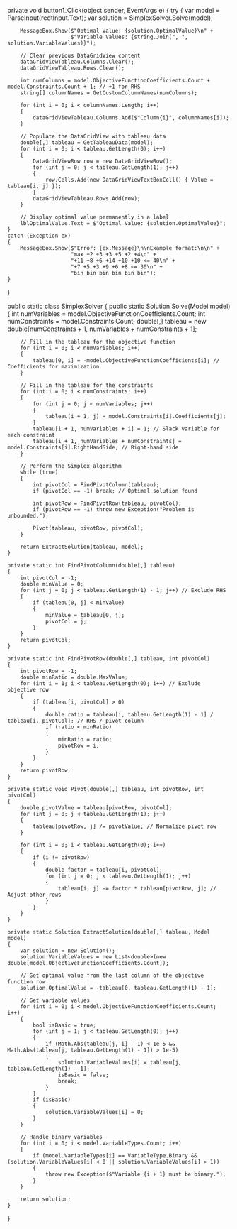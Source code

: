 ﻿private void button1_Click(object sender, EventArgs e)
{
    try
    {
        var model = ParseInput(redtInput.Text);
        var solution = SimplexSolver.Solve(model);

        MessageBox.Show($"Optimal Value: {solution.OptimalValue}\n" +
                        $"Variable Values: {string.Join(", ", solution.VariableValues)}");

        // Clear previous DataGridView content
        dataGridViewTableau.Columns.Clear();
        dataGridViewTableau.Rows.Clear();

        int numColumns = model.ObjectiveFunctionCoefficients.Count + model.Constraints.Count + 1; // +1 for RHS
        string[] columnNames = GetCustomColumnNames(numColumns);

        for (int i = 0; i < columnNames.Length; i++)
        {
            dataGridViewTableau.Columns.Add($"Column{i}", columnNames[i]);
        }

        // Populate the DataGridView with tableau data
        double[,] tableau = GetTableauData(model);
        for (int i = 0; i < tableau.GetLength(0); i++)
        {
            DataGridViewRow row = new DataGridViewRow();
            for (int j = 0; j < tableau.GetLength(1); j++)
            {
                row.Cells.Add(new DataGridViewTextBoxCell() { Value = tableau[i, j] });
            }
            dataGridViewTableau.Rows.Add(row);
        }

        // Display optimal value permanently in a label
        lblOptimalValue.Text = $"Optimal Value: {solution.OptimalValue}";
    }
    catch (Exception ex)
    {
        MessageBox.Show($"Error: {ex.Message}\n\nExample format:\n\n" +
                        "max +2 +3 +3 +5 +2 +4\n" +
                        "+11 +8 +6 +14 +10 +10 <= 40\n" +
                        "+7 +5 +3 +9 +6 +8 <= 30\n" +
                        "bin bin bin bin bin bin");
    }
}

public static class SimplexSolver
{
    public static Solution Solve(Model model)
    {
        int numVariables = model.ObjectiveFunctionCoefficients.Count;
        int numConstraints = model.Constraints.Count;
        double[,] tableau = new double[numConstraints + 1, numVariables + numConstraints + 1];

        // Fill in the tableau for the objective function
        for (int i = 0; i < numVariables; i++)
        {
            tableau[0, i] = -model.ObjectiveFunctionCoefficients[i]; // Coefficients for maximization
        }

        // Fill in the tableau for the constraints
        for (int i = 0; i < numConstraints; i++)
        {
            for (int j = 0; j < numVariables; j++)
            {
                tableau[i + 1, j] = model.Constraints[i].Coefficients[j];
            }
            tableau[i + 1, numVariables + i] = 1; // Slack variable for each constraint
            tableau[i + 1, numVariables + numConstraints] = model.Constraints[i].RightHandSide; // Right-hand side
        }

        // Perform the Simplex algorithm
        while (true)
        {
            int pivotCol = FindPivotColumn(tableau);
            if (pivotCol == -1) break; // Optimal solution found

            int pivotRow = FindPivotRow(tableau, pivotCol);
            if (pivotRow == -1) throw new Exception("Problem is unbounded.");

            Pivot(tableau, pivotRow, pivotCol);
        }

        return ExtractSolution(tableau, model);
    }

    private static int FindPivotColumn(double[,] tableau)
    {
        int pivotCol = -1;
        double minValue = 0;
        for (int j = 0; j < tableau.GetLength(1) - 1; j++) // Exclude RHS
        {
            if (tableau[0, j] < minValue)
            {
                minValue = tableau[0, j];
                pivotCol = j;
            }
        }
        return pivotCol;
    }

    private static int FindPivotRow(double[,] tableau, int pivotCol)
    {
        int pivotRow = -1;
        double minRatio = double.MaxValue;
        for (int i = 1; i < tableau.GetLength(0); i++) // Exclude objective row
        {
            if (tableau[i, pivotCol] > 0)
            {
                double ratio = tableau[i, tableau.GetLength(1) - 1] / tableau[i, pivotCol]; // RHS / pivot column
                if (ratio < minRatio)
                {
                    minRatio = ratio;
                    pivotRow = i;
                }
            }
        }
        return pivotRow;
    }

    private static void Pivot(double[,] tableau, int pivotRow, int pivotCol)
    {
        double pivotValue = tableau[pivotRow, pivotCol];
        for (int j = 0; j < tableau.GetLength(1); j++)
        {
            tableau[pivotRow, j] /= pivotValue; // Normalize pivot row
        }

        for (int i = 0; i < tableau.GetLength(0); i++)
        {
            if (i != pivotRow)
            {
                double factor = tableau[i, pivotCol];
                for (int j = 0; j < tableau.GetLength(1); j++)
                {
                    tableau[i, j] -= factor * tableau[pivotRow, j]; // Adjust other rows
                }
            }
        }
    }

    private static Solution ExtractSolution(double[,] tableau, Model model)
    {
        var solution = new Solution();
        solution.VariableValues = new List<double>(new double[model.ObjectiveFunctionCoefficients.Count]);

        // Get optimal value from the last column of the objective function row
        solution.OptimalValue = -tableau[0, tableau.GetLength(1) - 1];

        // Get variable values
        for (int i = 0; i < model.ObjectiveFunctionCoefficients.Count; i++)
        {
            bool isBasic = true;
            for (int j = 1; j < tableau.GetLength(0); j++)
            {
                if (Math.Abs(tableau[j, i] - 1) < 1e-5 && Math.Abs(tableau[j, tableau.GetLength(1) - 1]) > 1e-5)
                {
                    solution.VariableValues[i] = tableau[j, tableau.GetLength(1) - 1];
                    isBasic = false;
                    break;
                }
            }
            if (isBasic)
            {
                solution.VariableValues[i] = 0;
            }
        }

        // Handle binary variables
        for (int i = 0; i < model.VariableTypes.Count; i++)
        {
            if (model.VariableTypes[i] == VariableType.Binary && (solution.VariableValues[i] < 0 || solution.VariableValues[i] > 1))
            {
                throw new Exception($"Variable {i + 1} must be binary.");
            }
        }

        return solution;
    }
}
